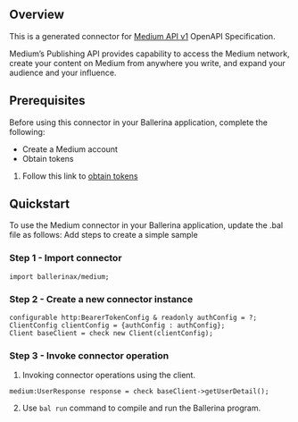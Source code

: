 ## Overview
This is a generated connector for [Medium API v1](https://github.com/Medium/medium-api-docs) OpenAPI Specification.

Medium’s Publishing API provides capability to access the Medium network, create your content on Medium from 
anywhere you write, and expand your audience and your influence.

## Prerequisites
 
Before using this connector in your Ballerina application, complete the following:
 
* Create a Medium account
* Obtain tokens
1. Follow this link to [obtain tokens](https://github.com/Medium/medium-api-docs#2-authentication)
 
## Quickstart
 
To use the Medium connector in your Ballerina application, update the .bal file as follows:
Add steps to create a simple sample
### Step 1 - Import connector
```ballerina
import ballerinax/medium;
```
### Step 2 - Create a new connector instance
```ballerina
configurable http:BearerTokenConfig & readonly authConfig = ?;
ClientConfig clientConfig = {authConfig : authConfig};
Client baseClient = check new Client(clientConfig);
```
### Step 3 - Invoke connector operation 
1. Invoking connector operations using the client.
```ballerina
medium:UserResponse response = check baseClient->getUserDetail();
```
2. Use `bal run` command to compile and run the Ballerina program. 
 
